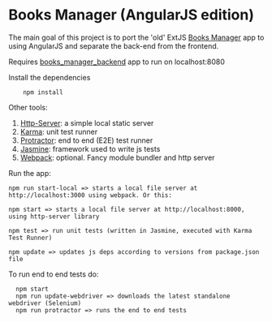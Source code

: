 # Books Manager (AngularJS edition)

The main goal of this project is to port the 'old' ExtJS [Books Manager](https://github.com/brontozaur/books-extjs-spring-boot.git) 
app to using AngularJS and separate the back-end from the frontend.

Requires [books_manager_backend](https://github.com/brontozaur/books_manager_backend.git) app to run on localhost:8080

 
Install the dependencies
 
        npm install
         
Other tools:  
  1. [Http-Server](https://github.com/nodeapps/http-server): a simple local static server  
  2. [Karma](https://github.com/karma-runner/karma): unit test runner  
  3. [Protractor](https://github.com/angular/protractor): end to end (E2E) test runner  
  4. [Jasmine](http://jasmine.github.io): framework used to write js tests  
  5. [Webpack](https://webpack.github.io/): optional. Fancy module bundler and http server    
  
Run the app:  
        
    npm run start-local => starts a local file server at http://localhost:3000 using webpack. Or this:
    
    npm start => starts a local file server at http://localhost:8000, using http-server library

    npm test => run unit tests (written in Jasmine, executed with Karma Test Runner)

    npm update => updates js deps according to versions from package.json file


To run end to end tests do:
  
      npm start
      npm run update-webdriver => downloads the latest standalone webdriver (Selenium)
      npm run protractor => runs the end to end tests